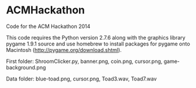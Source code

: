 ACMHackathon
============

Code for the ACM Hackathon 2014

This code requires the Python version 2.7.6 along with the graphics library pygame 1.9.1 source and use homebrew to install packages for pygame onto Macintosh (http://pygame.org/download.shtml).

First folder: ShroomClicker.py, banner.png, coin.png, cursor.png, game-background.png

Data folder: blue-toad.png, cursor.png, Toad3.wav, Toad7.wav
